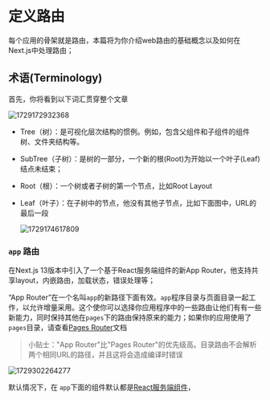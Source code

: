 # 定义路由

每个应用的骨架就是路由，本篇将为你介绍web路由的基础概念以及如何在Next.js中处理路由；

## 术语(Terminology)

首先，你将看到以下词汇贯穿整个文章

![1729172932368](images/1_Defining_Routes/1729172932368.png)

- Tree（树）：是可视化层次结构的惯例。例如，包含父组件和子组件的组件树、文件夹结构等。
- SubTree（子树）：是树的一部分，一个新的根(Root)为开始以一个叶子(Leaf)结点未结束；
- Root（根）：一个树或者子树的第一个节点，比如Root Layout
- Leaf（叶子）：在子树中的节点，他没有其他子节点，比如下面图中，URL的最后一段

  ![1729174617809](images/1_Defining_Routes/1729174617809.png)

### `app` 路由

在Next.js 13版本中引入了一个基于React服务端组件的新App Router，他支持共享layout，内嵌路由，加载状态，错误处理等；

“App Router”在一个名叫`app`的新路径下面有效。`app`程序目录与页面目录一起工作，以允许增量采用。这个使你可以选择你应用程序中的一些路由让他们有有一些新能力，同时保持其他在`pages`下的路由保持原来的能力；如果你的应用使用了`pages`目录，请查看[Pages Router](https://nextjs.org/docs/pages/building-your-application/routing)文档

> 小贴士："App Router"比"Pages Router"的优先级高。目录路由不会解析两个相同URL的路径，并且这将会造成编译时错误

![1729302264277](images/1_Defining_Routes/1729302264277.png)

默认情况下，在 `app`下面的组件默认都是[React服务端组件](../2_Rending(渲染)/1_server_components.md)，

